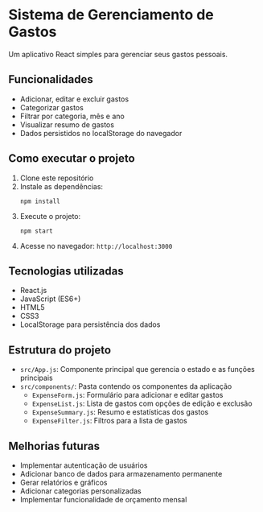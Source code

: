 # Sistema de Gerenciamento de Gastos

Um aplicativo React simples para gerenciar seus gastos pessoais.

## Funcionalidades

- Adicionar, editar e excluir gastos
- Categorizar gastos
- Filtrar por categoria, mês e ano
- Visualizar resumo de gastos
- Dados persistidos no localStorage do navegador

## Como executar o projeto

1. Clone este repositório
2. Instale as dependências:
   ```
   npm install
   ```
3. Execute o projeto:
   ```
   npm start
   ```
4. Acesse no navegador: `http://localhost:3000`

## Tecnologias utilizadas

- React.js
- JavaScript (ES6+)
- HTML5
- CSS3
- LocalStorage para persistência dos dados

## Estrutura do projeto

- `src/App.js`: Componente principal que gerencia o estado e as funções principais
- `src/components/`: Pasta contendo os componentes da aplicação
  - `ExpenseForm.js`: Formulário para adicionar e editar gastos
  - `ExpenseList.js`: Lista de gastos com opções de edição e exclusão
  - `ExpenseSummary.js`: Resumo e estatísticas dos gastos
  - `ExpenseFilter.js`: Filtros para a lista de gastos

## Melhorias futuras

- Implementar autenticação de usuários
- Adicionar banco de dados para armazenamento permanente
- Gerar relatórios e gráficos
- Adicionar categorias personalizadas
- Implementar funcionalidade de orçamento mensal
